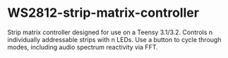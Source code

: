 # WS2812-strip-matrix-controller
 Strip matrix controller designed for use on a Teensy 3.1/3.2. Controls n individually addressable strips with n LEDs. Use a button to cycle through modes, including audio spectrum reactivity via FFT.
